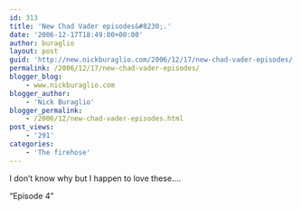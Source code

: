 ```yaml
---
id: 313
title: 'New Chad Vader episodes&#8230;.'
date: '2006-12-17T18:49:00+00:00'
author: buraglio
layout: post
guid: 'http://new.nickburaglio.com/2006/12/17/new-chad-vader-episodes/'
permalink: /2006/12/17/new-chad-vader-episodes/
blogger_blog:
    - www.nickburaglio.com
blogger_author:
    - 'Nick Buraglio'
blogger_permalink:
    - /2006/12/new-chad-vader-episodes.html
post_views:
    - '291'
categories:
    - 'The firehose'
---
```


I don’t know why but I happen to love these….

“Episode 4”